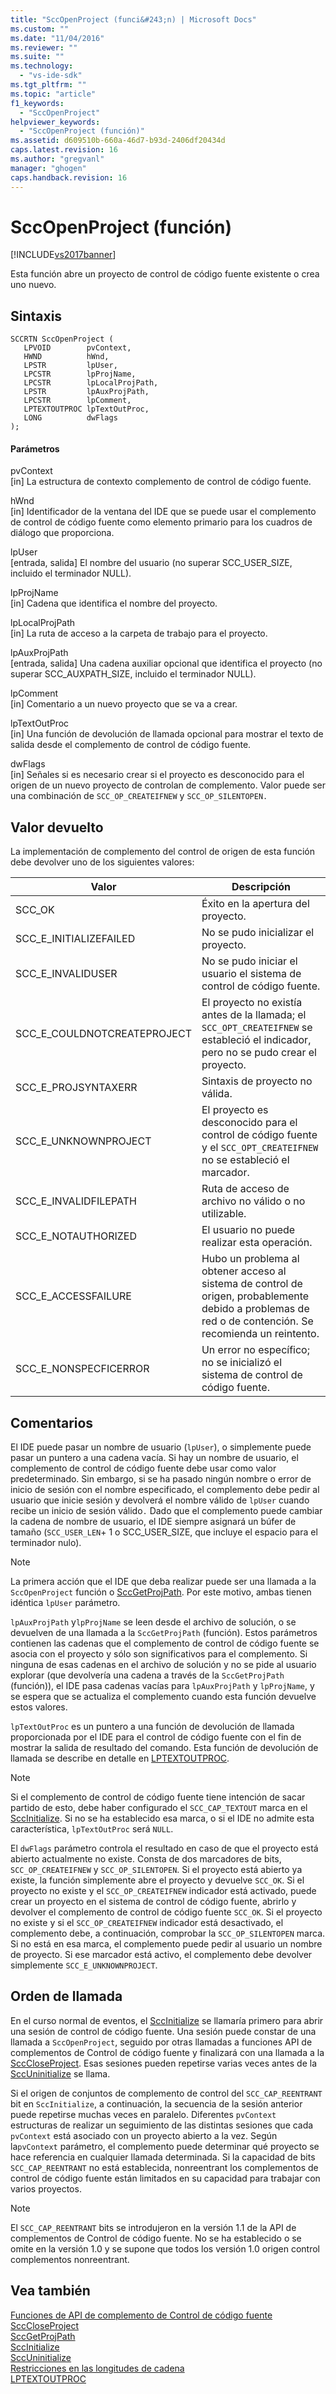 ```yaml
---
title: "SccOpenProject (funci&#243;n) | Microsoft Docs"
ms.custom: ""
ms.date: "11/04/2016"
ms.reviewer: ""
ms.suite: ""
ms.technology: 
  - "vs-ide-sdk"
ms.tgt_pltfrm: ""
ms.topic: "article"
f1_keywords: 
  - "SccOpenProject"
helpviewer_keywords: 
  - "SccOpenProject (función)"
ms.assetid: d609510b-660a-46d7-b93d-2406df20434d
caps.latest.revision: 16
ms.author: "gregvanl"
manager: "ghogen"
caps.handback.revision: 16
---
```

# SccOpenProject (funci&#243;n)
[!INCLUDE[vs2017banner](../code-quality/includes/vs2017banner.md)]

Esta función abre un proyecto de control de código fuente existente o crea uno nuevo.  
  
## Sintaxis  
  
```cpp#  
SCCRTN SccOpenProject (  
   LPVOID        pvContext,  
   HWND          hWnd,  
   LPSTR         lpUser,  
   LPCSTR        lpProjName,  
   LPCSTR        lpLocalProjPath,  
   LPSTR         lpAuxProjPath,  
   LPCSTR        lpComment,  
   LPTEXTOUTPROC lpTextOutProc,  
   LONG          dwFlags  
);  
```  
  
#### Parámetros  
 pvContext  
 \[in\] La estructura de contexto complemento de control de código fuente.  
  
 hWnd  
 \[in\] Identificador de la ventana del IDE que se puede usar el complemento de control de código fuente como elemento primario para los cuadros de diálogo que proporciona.  
  
 lpUser  
 \[entrada, salida\] El nombre del usuario \(no superar SCC\_USER\_SIZE, incluido el terminador NULL\).  
  
 lpProjName  
 \[in\] Cadena que identifica el nombre del proyecto.  
  
 lpLocalProjPath  
 \[in\] La ruta de acceso a la carpeta de trabajo para el proyecto.  
  
 lpAuxProjPath  
 \[entrada, salida\] Una cadena auxiliar opcional que identifica el proyecto \(no superar SCC\_AUXPATH\_SIZE, incluido el terminador NULL\).  
  
 lpComment  
 \[in\] Comentario a un nuevo proyecto que se va a crear.  
  
 lpTextOutProc  
 \[in\] Una función de devolución de llamada opcional para mostrar el texto de salida desde el complemento de control de código fuente.  
  
 dwFlags  
 \[in\] Señales si es necesario crear si el proyecto es desconocido para el origen de un nuevo proyecto de controlan de complemento. Valor puede ser una combinación de `SCC_OP_CREATEIFNEW` y `SCC_OP_SILENTOPEN.`  
  
## Valor devuelto  
 La implementación de complemento del control de origen de esta función debe devolver uno de los siguientes valores:  
  
|Valor|Descripción|  
|-----------|-----------------|  
|SCC\_OK|Éxito en la apertura del proyecto.|  
|SCC\_E\_INITIALIZEFAILED|No se pudo inicializar el proyecto.|  
|SCC\_E\_INVALIDUSER|No se pudo iniciar el usuario el sistema de control de código fuente.|  
|SCC\_E\_COULDNOTCREATEPROJECT|El proyecto no existía antes de la llamada;  el `SCC_OPT_CREATEIFNEW` se estableció el indicador, pero no se pudo crear el proyecto.|  
|SCC\_E\_PROJSYNTAXERR|Sintaxis de proyecto no válida.|  
|SCC\_E\_UNKNOWNPROJECT|El proyecto es desconocido para el control de código fuente y el `SCC_OPT_CREATEIFNEW` no se estableció el marcador.|  
|SCC\_E\_INVALIDFILEPATH|Ruta de acceso de archivo no válido o no utilizable.|  
|SCC\_E\_NOTAUTHORIZED|El usuario no puede realizar esta operación.|  
|SCC\_E\_ACCESSFAILURE|Hubo un problema al obtener acceso al sistema de control de origen, probablemente debido a problemas de red o de contención. Se recomienda un reintento.|  
|SCC\_E\_NONSPECFICERROR|Un error no específico; no se inicializó el sistema de control de código fuente.|  
  
## Comentarios  
 El IDE puede pasar un nombre de usuario \(`lpUser`\), o simplemente puede pasar un puntero a una cadena vacía. Si hay un nombre de usuario, el complemento de control de código fuente debe usar como valor predeterminado. Sin embargo, si se ha pasado ningún nombre o error de inicio de sesión con el nombre especificado, el complemento debe pedir al usuario que inicie sesión y devolverá el nombre válido de `lpUser` cuando recibe un inicio de sesión válido`.` Dado que el complemento puede cambiar la cadena de nombre de usuario, el IDE siempre asignará un búfer de tamaño \(`SCC_USER_LEN`\+ 1 o SCC\_USER\_SIZE, que incluye el espacio para el terminador nulo\).  
  
> [!NOTE]
>  La primera acción que el IDE que deba realizar puede ser una llamada a la `SccOpenProject` función o [SccGetProjPath](../extensibility/sccgetprojpath-function.md). Por este motivo, ambas tienen idéntica `lpUser` parámetro.  
  
 `lpAuxProjPath` y`lpProjName` se leen desde el archivo de solución, o se devuelven de una llamada a la `SccGetProjPath` \(función\). Estos parámetros contienen las cadenas que el complemento de control de código fuente se asocia con el proyecto y sólo son significativos para el complemento. Si ninguna de esas cadenas en el archivo de solución y no se pide al usuario explorar \(que devolvería una cadena a través de la `SccGetProjPath` \(función\)\), el IDE pasa cadenas vacías para `lpAuxProjPath` y `lpProjName`, y se espera que se actualiza el complemento cuando esta función devuelve estos valores.  
  
 `lpTextOutProc` es un puntero a una función de devolución de llamada proporcionada por el IDE para el control de código fuente con el fin de mostrar la salida de resultado del comando. Esta función de devolución de llamada se describe en detalle en [LPTEXTOUTPROC](../extensibility/lptextoutproc.md).  
  
> [!NOTE]
>  Si el complemento de control de código fuente tiene intención de sacar partido de esto, debe haber configurado el `SCC_CAP_TEXTOUT` marca en el [SccInitialize](../extensibility/sccinitialize-function.md). Si no se ha establecido esa marca, o si el IDE no admite esta característica, `lpTextOutProc` será `NULL`.  
  
 El `dwFlags` parámetro controla el resultado en caso de que el proyecto está abierto actualmente no existe. Consta de dos marcadores de bits, `SCC_OP_CREATEIFNEW` y `SCC_OP_SILENTOPEN`. Si el proyecto está abierto ya existe, la función simplemente abre el proyecto y devuelve `SCC_OK`. Si el proyecto no existe y el `SCC_OP_CREATEIFNEW` indicador está activado, puede crear un proyecto en el sistema de control de código fuente, abrirlo y devolver el complemento de control de código fuente `SCC_OK`. Si el proyecto no existe y si el `SCC_OP_CREATEIFNEW` indicador está desactivado, el complemento debe, a continuación, comprobar la `SCC_OP_SILENTOPEN` marca. Si no está en esa marca, el complemento puede pedir al usuario un nombre de proyecto. Si ese marcador está activo, el complemento debe devolver simplemente `SCC_E_UNKNOWNPROJECT`.  
  
## Orden de llamada  
 En el curso normal de eventos, el [SccInitialize](../extensibility/sccinitialize-function.md) se llamaría primero para abrir una sesión de control de código fuente. Una sesión puede constar de una llamada a `SccOpenProject`, seguido por otras llamadas a funciones API de complementos de Control de código fuente y finalizará con una llamada a la [SccCloseProject](../extensibility/scccloseproject-function.md). Esas sesiones pueden repetirse varias veces antes de la [SccUninitialize](../extensibility/sccuninitialize-function.md) se llama.  
  
 Si el origen de conjuntos de complemento de control del `SCC_CAP_REENTRANT` bit en `SccInitialize`, a continuación, la secuencia de la sesión anterior puede repetirse muchas veces en paralelo. Diferentes `pvContext` estructuras de realizar un seguimiento de las distintas sesiones que cada `pvContext` está asociado con un proyecto abierto a la vez. Según la`pvContext` parámetro, el complemento puede determinar qué proyecto se hace referencia en cualquier llamada determinada. Si la capacidad de bits `SCC_CAP_REENTRANT` no está establecida, nonreentrant los complementos de control de código fuente están limitados en su capacidad para trabajar con varios proyectos.  
  
> [!NOTE]
>  El `SCC_CAP_REENTRANT` bits se introdujeron en la versión 1.1 de la API de complementos de Control de código fuente. No se ha establecido o se omite en la versión 1.0 y se supone que todos los versión 1.0 origen control complementos nonreentrant.  
  
## Vea también  
 [Funciones de API de complemento de Control de código fuente](../extensibility/source-control-plug-in-api-functions.md)   
 [SccCloseProject](../extensibility/scccloseproject-function.md)   
 [SccGetProjPath](../extensibility/sccgetprojpath-function.md)   
 [SccInitialize](../extensibility/sccinitialize-function.md)   
 [SccUninitialize](../extensibility/sccuninitialize-function.md)   
 [Restricciones en las longitudes de cadena](../extensibility/restrictions-on-string-lengths.md)   
 [LPTEXTOUTPROC](../extensibility/lptextoutproc.md)